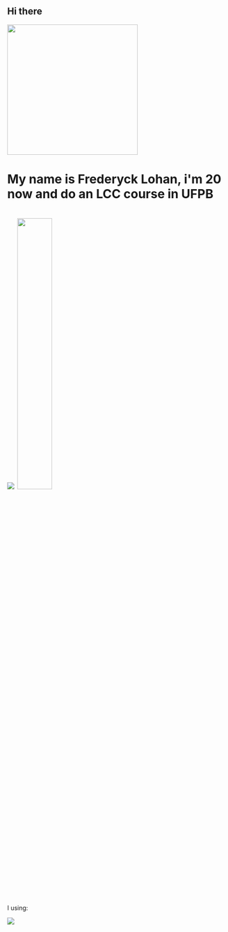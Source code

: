 <h2><strong>
  Hi there
</strong></h2>
  
<div align = "left">

  <img src="https://i.pinimg.com/originals/c4/1e/30/c41e304c90f23e849be92efcfe096b9e.gif" width="300" />

  
  <h1><strong>My name is Frederyck Lohan, i'm 20 now and do an LCC course in UFPB</strong></h1>

  <div>
    <h1>
      <img src= "https://github-readme-stats.vercel.app/api?username=gowther1387&show_icons=true&theme=dark" />
      <img src="https://github-readme-stats.vercel.app/api/top-langs/?username=gowther1387&layout=compact&theme=dark" width="40%"/>
    </h1>
  </div>

I using:
  
  <img src="https://skillicons.dev/icons?i=python,java,spring,git,vscode,mysql,postman&perline=7" />
</div>
